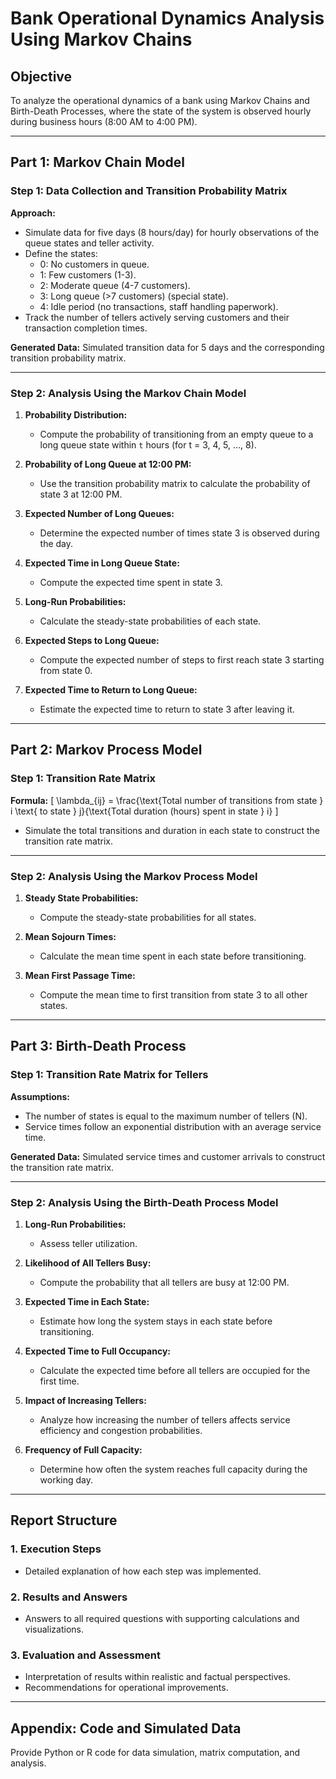 # Bank Operational Dynamics Analysis Using Markov Chains

## Objective
To analyze the operational dynamics of a bank using Markov Chains and Birth-Death Processes, where the state of the system is observed hourly during business hours (8:00 AM to 4:00 PM).

---

## Part 1: Markov Chain Model

### Step 1: Data Collection and Transition Probability Matrix
**Approach:**
- Simulate data for five days (8 hours/day) for hourly observations of the queue states and teller activity.
- Define the states:
  - 0: No customers in queue.
  - 1: Few customers (1-3).
  - 2: Moderate queue (4-7 customers).
  - 3: Long queue (>7 customers) (special state).
  - 4: Idle period (no transactions, staff handling paperwork).
- Track the number of tellers actively serving customers and their transaction completion times.

**Generated Data:**
Simulated transition data for 5 days and the corresponding transition probability matrix.

---

### Step 2: Analysis Using the Markov Chain Model

1. **Probability Distribution:**
   - Compute the probability of transitioning from an empty queue to a long queue state within `t` hours (for t = 3, 4, 5, ..., 8).

2. **Probability of Long Queue at 12:00 PM:**
   - Use the transition probability matrix to calculate the probability of state 3 at 12:00 PM.

3. **Expected Number of Long Queues:**
   - Determine the expected number of times state 3 is observed during the day.

4. **Expected Time in Long Queue State:**
   - Compute the expected time spent in state 3.

5. **Long-Run Probabilities:**
   - Calculate the steady-state probabilities of each state.

6. **Expected Steps to Long Queue:**
   - Compute the expected number of steps to first reach state 3 starting from state 0.

7. **Expected Time to Return to Long Queue:**
   - Estimate the expected time to return to state 3 after leaving it.

---

## Part 2: Markov Process Model

### Step 1: Transition Rate Matrix
**Formula:**
\[
\lambda_{ij} = \frac{\text{Total number of transitions from state } i \text{ to state } j}{\text{Total duration (hours) spent in state } i}
\]
- Simulate the total transitions and duration in each state to construct the transition rate matrix.

---

### Step 2: Analysis Using the Markov Process Model

1. **Steady State Probabilities:**
   - Compute the steady-state probabilities for all states.

2. **Mean Sojourn Times:**
   - Calculate the mean time spent in each state before transitioning.

3. **Mean First Passage Time:**
   - Compute the mean time to first transition from state 3 to all other states.

---

## Part 3: Birth-Death Process

### Step 1: Transition Rate Matrix for Tellers
**Assumptions:**
- The number of states is equal to the maximum number of tellers (N).
- Service times follow an exponential distribution with an average service time.

**Generated Data:**
Simulated service times and customer arrivals to construct the transition rate matrix.

---

### Step 2: Analysis Using the Birth-Death Process Model

1. **Long-Run Probabilities:**
   - Assess teller utilization.

2. **Likelihood of All Tellers Busy:**
   - Compute the probability that all tellers are busy at 12:00 PM.

3. **Expected Time in Each State:**
   - Estimate how long the system stays in each state before transitioning.

4. **Expected Time to Full Occupancy:**
   - Calculate the expected time before all tellers are occupied for the first time.

5. **Impact of Increasing Tellers:**
   - Analyze how increasing the number of tellers affects service efficiency and congestion probabilities.

6. **Frequency of Full Capacity:**
   - Determine how often the system reaches full capacity during the working day.

---

## Report Structure

### 1. Execution Steps
- Detailed explanation of how each step was implemented.

### 2. Results and Answers
- Answers to all required questions with supporting calculations and visualizations.

### 3. Evaluation and Assessment
- Interpretation of results within realistic and factual perspectives.
- Recommendations for operational improvements.

---

## Appendix: Code and Simulated Data
Provide Python or R code for data simulation, matrix computation, and analysis.
